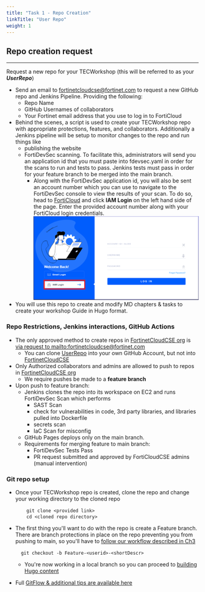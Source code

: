 ```yaml
---
title: "Task 1 - Repo Creation"
linkTitle: "User Repo"
weight: 1
---
```


## Repo creation request 
---
Request a new repo for your TECWorkshop (this will be referred to as your **_UserRepo_**)
   - Send an email to [fortinetcloudcse@fortinet.com](mailto:fortinetcloudcse@fortinet.com) to request a new GitHub repo and Jenkins Pipeline. Providing the following:
     - Repo Name <Fortinet-Product-CSP-Feature>
     - GitHub Usernames of collaborators
     - Your Fortinet email address that you use to log in to FortiCloud
   - Behind the scenes, a script is used to create your TECWorkshop repo with appropriate protections, features, and collaborators.  Additionally a Jenkins pipeline will be setup to monitor changes to the repo and run things like 
     - publishing the website
     - FortiDevSec scanning. To facilitate this, administrators will send you an application id that you must paste into fdevsec.yaml in order for the scans to run and tests to pass. Jenkins tests must pass in order for your feature branch to be merged into the main branch.
       - Along with the FortiDevSec application id, you will also be sent an account number which you can use to navigate to the FortiDevSec console to view the results of your scan. To do so, head to [FortiCloud](https://support.fortinet.com) and click **IAM Login** on the left hand side of the page. Enter the provided account number along with your FortiCloud login credentials.
       ![forticloud-iam-login](forticloud-iam-login.png)
  - You will use this repo to create and modify MD chapters & tasks to create your workshop Guide in Hugo format.

### Repo Restrictions, Jenkins interactions, GitHub Actions

- The only approved method to create repos in [FortinetCloudCSE org](https://github.com/FortinetCloudCSE) is [via request to mailto:fortinetcloudcse@fortinet.com](mailto:fortinetcloudcse@fortinet.com)
  - You can clone [UserRepo](https://github.com/FortinetCloudCSE/UserRepo) into your own GitHub Account, but not into [FortinetCloudCSE](https://github.com/FortinetCloudCSE) 
- Only Authorized collaborators and admins are allowed to push to repos in [FortinetCloudCSE org](https://github.com/FortinetCloudCSE) 
  - We require pushes be made to a **feature branch**
- Upon push to feature branch:
  - Jenkins clones the repo into its workspace on EC2 and runs FortiDevSec Scan which performs
    - SAST Scan
    - check for vulnerabilities in code, 3rd party libraries, and libraries pulled into Dockerfile
    - secrets scan 
    - IaC Scan for misconfig
  - GitHub Pages deploys only on the main branch.
  - Requirements for merging feature to main branch:
    - FortiDevSec Tests Pass
    - PR request submitted and approved by FortiCloudCSE admins (manual intervention)

### Git repo setup

- Once your TECWorkshop repo is created, clone the repo and change your working directory to the cloned repo

    ```shell
        git clone <provided link>
        cd <cloned repo directory>
    ```

- The first thing you'll want to do with the repo is create a Feature branch.  There are branch protections in place on the repo preventing you from pushing to main, so you'll have to [follow our workflow described in Ch3](../03chapter3/3_task2.html) 

    ```shell
      git checkout -b Feature-<userid>-<shortDescr>
    ```

    - You're now working in a local branch so you can proceed to [building Hugo content](../02hugo.html)  

- Full [GitFlow & additional tips are available here](../03chapter3/gitflow.html)
